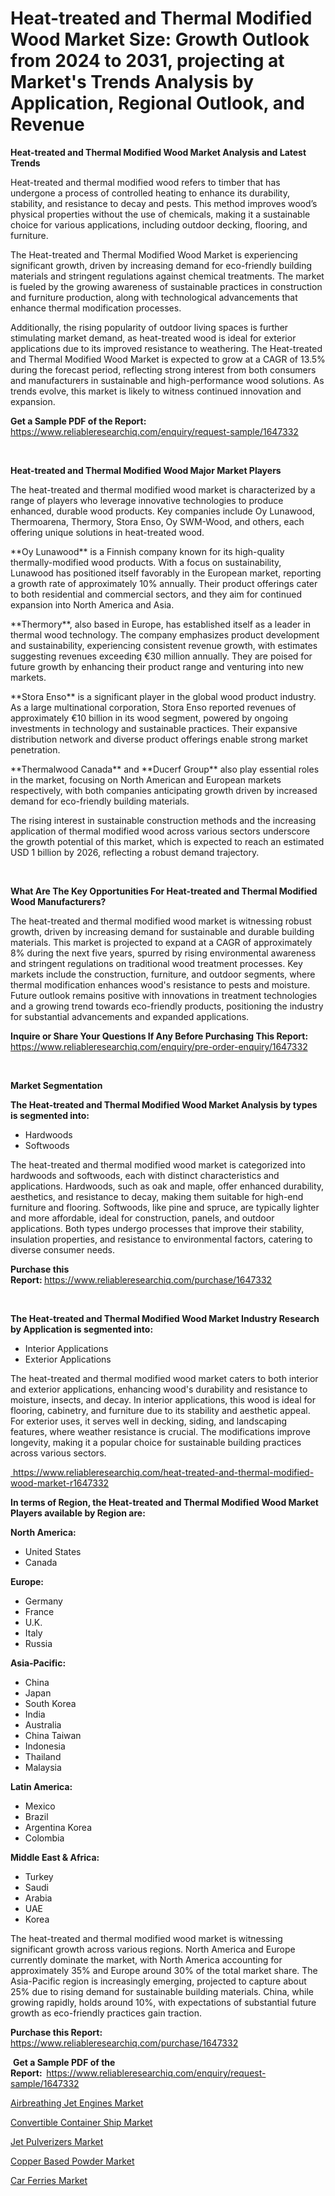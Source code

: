<p><h1>Heat-treated and Thermal Modified Wood Market Size: Growth Outlook from 2024 to 2031, projecting at Market's Trends Analysis by Application, Regional Outlook, and Revenue</h1></p><p><strong>Heat-treated and Thermal Modified Wood Market Analysis and Latest Trends</strong></p>
<p><p>Heat-treated and thermal modified wood refers to timber that has undergone a process of controlled heating to enhance its durability, stability, and resistance to decay and pests. This method improves wood’s physical properties without the use of chemicals, making it a sustainable choice for various applications, including outdoor decking, flooring, and furniture.</p><p>The Heat-treated and Thermal Modified Wood Market is experiencing significant growth, driven by increasing demand for eco-friendly building materials and stringent regulations against chemical treatments. The market is fueled by the growing awareness of sustainable practices in construction and furniture production, along with technological advancements that enhance thermal modification processes. </p><p>Additionally, the rising popularity of outdoor living spaces is further stimulating market demand, as heat-treated wood is ideal for exterior applications due to its improved resistance to weathering. The Heat-treated and Thermal Modified Wood Market is expected to grow at a CAGR of 13.5% during the forecast period, reflecting strong interest from both consumers and manufacturers in sustainable and high-performance wood solutions. As trends evolve, this market is likely to witness continued innovation and expansion.</p></p>
<p><strong>Get a Sample PDF of the Report:&nbsp;</strong> <a href="https://www.reliableresearchiq.com/enquiry/request-sample/1647332?utm_campaign=1137&utm_medium=2&utm_source=Github&utm_content=ia&utm_term=27102024&utm_id=heat-treated-and-thermal-modified-wood">https://www.reliableresearchiq.com/enquiry/request-sample/1647332</a></p>
<p>&nbsp;</p>
<p><strong>Heat-treated and Thermal Modified Wood Major Market Players</strong></p>
<p><p>The heat-treated and thermal modified wood market is characterized by a range of players who leverage innovative technologies to produce enhanced, durable wood products. Key companies include Oy Lunawood, Thermoarena, Thermory, Stora Enso, Oy SWM-Wood, and others, each offering unique solutions in heat-treated wood.</p><p>**Oy Lunawood** is a Finnish company known for its high-quality thermally-modified wood products. With a focus on sustainability, Lunawood has positioned itself favorably in the European market, reporting a growth rate of approximately 10% annually. Their product offerings cater to both residential and commercial sectors, and they aim for continued expansion into North America and Asia.</p><p>**Thermory**, also based in Europe, has established itself as a leader in thermal wood technology. The company emphasizes product development and sustainability, experiencing consistent revenue growth, with estimates suggesting revenues exceeding €30 million annually. They are poised for future growth by enhancing their product range and venturing into new markets.</p><p>**Stora Enso** is a significant player in the global wood product industry. As a large multinational corporation, Stora Enso reported revenues of approximately €10 billion in its wood segment, powered by ongoing investments in technology and sustainable practices. Their expansive distribution network and diverse product offerings enable strong market penetration.</p><p>**Thermalwood Canada** and **Ducerf Group** also play essential roles in the market, focusing on North American and European markets respectively, with both companies anticipating growth driven by increased demand for eco-friendly building materials.</p><p>The rising interest in sustainable construction methods and the increasing application of thermal modified wood across various sectors underscore the growth potential of this market, which is expected to reach an estimated USD 1 billion by 2026, reflecting a robust demand trajectory.</p></p>
<p>&nbsp;</p>
<p><strong>What Are The Key Opportunities For Heat-treated and Thermal Modified Wood Manufacturers?</strong></p>
<p><p>The heat-treated and thermal modified wood market is witnessing robust growth, driven by increasing demand for sustainable and durable building materials. This market is projected to expand at a CAGR of approximately 8% during the next five years, spurred by rising environmental awareness and stringent regulations on traditional wood treatment processes. Key markets include the construction, furniture, and outdoor segments, where thermal modification enhances wood's resistance to pests and moisture. Future outlook remains positive with innovations in treatment technologies and a growing trend towards eco-friendly products, positioning the industry for substantial advancements and expanded applications.</p></p>
<p><strong>Inquire or Share Your Questions If Any Before Purchasing This Report:</strong> <a href="https://www.reliableresearchiq.com/enquiry/pre-order-enquiry/1647332?utm_campaign=1137&utm_medium=2&utm_source=Github&utm_content=ia&utm_term=27102024&utm_id=heat-treated-and-thermal-modified-wood">https://www.reliableresearchiq.com/enquiry/pre-order-enquiry/1647332</a></p>
<p>&nbsp;</p>
<p><strong>Market Segmentation</strong></p>
<p><strong>The Heat-treated and Thermal Modified Wood Market Analysis by types is segmented into:</strong></p>
<p><ul><li>Hardwoods</li><li>Softwoods</li></ul></p>
<p><p>The heat-treated and thermal modified wood market is categorized into hardwoods and softwoods, each with distinct characteristics and applications. Hardwoods, such as oak and maple, offer enhanced durability, aesthetics, and resistance to decay, making them suitable for high-end furniture and flooring. Softwoods, like pine and spruce, are typically lighter and more affordable, ideal for construction, panels, and outdoor applications. Both types undergo processes that improve their stability, insulation properties, and resistance to environmental factors, catering to diverse consumer needs.</p></p>
<p><strong>Purchase this Report:&nbsp;</strong><a href="https://www.reliableresearchiq.com/purchase/1647332?utm_campaign=1137&utm_medium=2&utm_source=Github&utm_content=ia&utm_term=27102024&utm_id=heat-treated-and-thermal-modified-wood">https://www.reliableresearchiq.com/purchase/1647332</a></p>
<p>&nbsp;</p>
<p><strong>The Heat-treated and Thermal Modified Wood Market Industry Research by Application is segmented into:</strong></p>
<p><ul><li>Interior Applications</li><li>Exterior Applications</li></ul></p>
<p><p>The heat-treated and thermal modified wood market caters to both interior and exterior applications, enhancing wood's durability and resistance to moisture, insects, and decay. In interior applications, this wood is ideal for flooring, cabinetry, and furniture due to its stability and aesthetic appeal. For exterior uses, it serves well in decking, siding, and landscaping features, where weather resistance is crucial. The modifications improve longevity, making it a popular choice for sustainable building practices across various sectors.</p></p>
<p><a href="https://www.reliableresearchiq.com/heat-treated-and-thermal-modified-wood-market-r1647332?utm_campaign=1137&utm_medium=2&utm_source=Github&utm_content=ia&utm_term=27102024&utm_id=heat-treated-and-thermal-modified-wood">&nbsp;https://www.reliableresearchiq.com/heat-treated-and-thermal-modified-wood-market-r1647332</a></p>
<p><strong>In terms of Region, the Heat-treated and Thermal Modified Wood Market Players available by Region are:</strong></p>
<p>
    <p> <strong> North America: </strong>
        <ul>
            <li>United States</li>
            <li>Canada</li>
        </ul>
        </p> 
    <p> <strong> Europe: </strong>
        <ul>
            <li>Germany</li>
            <li>France</li>
            <li>U.K.</li>
            <li>Italy</li>
            <li>Russia</li>
        </ul>
        </p> 
    <p> <strong> Asia-Pacific: </strong>
        <ul>
            <li>China</li>
            <li>Japan</li>
            <li>South Korea</li>
            <li>India</li>
            <li>Australia</li>
            <li>China Taiwan</li>
            <li>Indonesia</li>
            <li>Thailand</li>
            <li>Malaysia</li>
        </ul>
        </p> 
    <p> <strong> Latin America: </strong>
        <ul>
            <li>Mexico</li>
            <li>Brazil</li>
            <li>Argentina Korea</li>
            <li>Colombia</li>
        </ul>
        </p> 
    <p> <strong> Middle East & Africa: </strong>
        <ul>
            <li>Turkey</li>
            <li>Saudi</li>
            <li>Arabia</li>
            <li>UAE</li>
            <li>Korea</li>
        </ul>
    </p>
    </p>
<p><p>The heat-treated and thermal modified wood market is witnessing significant growth across various regions. North America and Europe currently dominate the market, with North America accounting for approximately 35% and Europe around 30% of the total market share. The Asia-Pacific region is increasingly emerging, projected to capture about 25% due to rising demand for sustainable building materials. China, while growing rapidly, holds around 10%, with expectations of substantial future growth as eco-friendly practices gain traction.</p></p>
<p><strong>Purchase this Report: </strong><a href="https://www.reliableresearchiq.com/purchase/1647332?utm_campaign=1137&utm_medium=2&utm_source=Github&utm_content=ia&utm_term=27102024&utm_id=heat-treated-and-thermal-modified-wood">https://www.reliableresearchiq.com/purchase/1647332</a></p>
<p>&nbsp;<strong>Get a Sample PDF of the Report:&nbsp;&nbsp;</strong><a href="https://www.reliableresearchiq.com/enquiry/request-sample/1647332?utm_campaign=1137&utm_medium=2&utm_source=Github&utm_content=ia&utm_term=27102024&utm_id=heat-treated-and-thermal-modified-wood">https://www.reliableresearchiq.com/enquiry/request-sample/1647332</a></p>
<p><strong></strong></p>
<p><p><a href="https://issuu.com/reportprime-2/docs/airbreathing-jet-engines-market-siz_5ebc4dae60fc63?utm_campaign=1137&utm_medium=2&utm_source=Github&utm_content=ia&utm_term=27102024&utm_id=heat-treated-and-thermal-modified-wood">Airbreathing Jet Engines Market</a></p><p><a href="https://www.linkedin.com/pulse/convertible-container-ship-market-penetration-strategies-untapped-orhee?utm_campaign=1137&utm_medium=2&utm_source=Github&utm_content=ia&utm_term=27102024&utm_id=heat-treated-and-thermal-modified-wood">Convertible Container Ship Market</a></p><p><a href="https://issuu.com/reportprime-2/docs/jet-pulverizers-market-size-2030.pp_f0dc5b23051903?utm_campaign=1137&utm_medium=2&utm_source=Github&utm_content=ia&utm_term=27102024&utm_id=heat-treated-and-thermal-modified-wood">Jet Pulverizers Market</a></p><p><a href="https://github.com/chaschadedn/Market-Research-Report-List-1/blob/main/copper-based-powder-market.md?utm_campaign=1137&utm_medium=2&utm_source=Github&utm_content=ia&utm_term=27102024&utm_id=heat-treated-and-thermal-modified-wood">Copper Based Powder Market</a></p><p><a href="https://www.linkedin.com/pulse/car-ferries-market-emerging-trends-future-prospects-period-gf4fe?utm_campaign=1137&utm_medium=2&utm_source=Github&utm_content=ia&utm_term=27102024&utm_id=heat-treated-and-thermal-modified-wood">Car Ferries Market</a></p></p>
